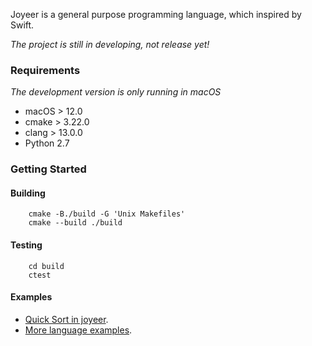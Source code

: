 Joyeer is a general purpose programming language, which inspired by Swift.

*The project is still in developing, not release yet!* 


### Requirements

*The development version is only running in macOS*

- macOS > 12.0
- cmake > 3.22.0
- clang > 13.0.0
- Python 2.7

### Getting Started

#### Building

```shell
    cmake -B./build -G 'Unix Makefiles'
    cmake --build ./build
```

#### Testing

```shell
    cd build
    ctest
```

#### Examples

- [Quick Sort in joyeer][].
- [More language examples][].
  
[quick sort in joyeer]: /tests/leetcode/quick_sort.joyeer
[more language examples]: /tests/
